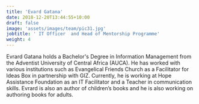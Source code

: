 ```yaml
---
title: 'Evard Gatana'
date: 2018-12-20T13:44:55+10:00
draft: false
image: 'assets/images/team/pic31.jpg'
jobtitle: ' IT Officer  and Head of Mentorship Programme'
weight: 4
---
```


Evrard Gatana holds a Bachelor's Degree in Information Management from the Adventist University of Central Africa (AUCA). He has worked with various institutions such as Evangelical Friends Church as a Facilitator for Ideas Box in partnership with GIZ. Currently, he is working at Hope Assistance Foundation as an IT Facilitator and a Teacher in communication skills. Evrard is also an author of children’s books  and he is also working on authoring books for adults. 